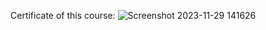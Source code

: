 Certificate of this course:
![Screenshot 2023-11-29 141626](https://github.com/Harshit1234G/The-Joy-of-Computing-Using-Python/assets/119939567/7538279d-4f9b-4b1a-9a6f-8cd261933fd6)
